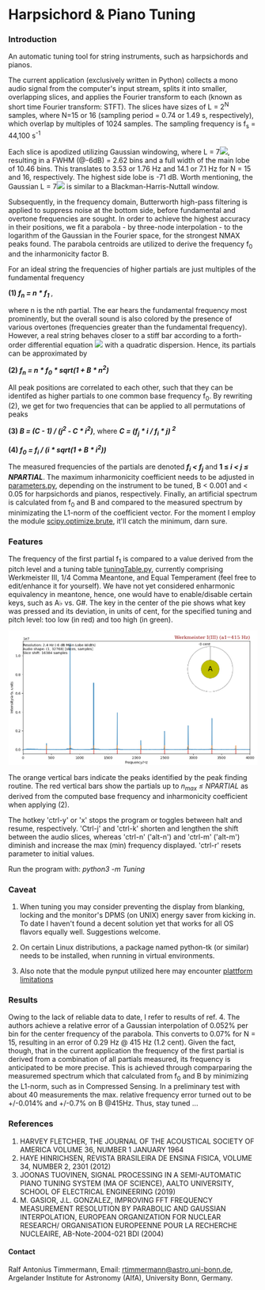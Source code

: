 # Harpsichord & Piano Tuning

### Introduction

An automatic tuning tool for string instruments, such as harpsichords and pianos.

The current application (exclusively written in Python) 
collects a mono audio signal from the computer's input stream,
splits it into smaller, overlapping slices, and applies the Fourier transform to
each (known as short time Fourier transform: STFT). The slices have sizes of
L = 2<sup>N</sup> samples, where N=15 or 16 (sampling period = 0.74 or 1.49 s,
respectively), which overlap by multiples of 1024 samples. The sampling frequency
is f<sub>s</sub> = 44,100 s<sup>-1</sup>

Each slice is apodized utilizing Gaussian windowing, where L = 
7<img src="https://render.githubusercontent.com/render/math?math=$\sigma$">, 
resulting in a FWHM (@-6dB) = 2.62 bins and a full width of the main lobe of 
10.46 bins. This translates to 3.53 or 1.76 Hz and 14.1 or 7.1 Hz for N = 15 and 
16, respectively. The highest side lobe is -71 dB. Worth mentioning, the 
Gaussian L = 
7<img src="https://render.githubusercontent.com/render/math?math=$\sigma$">
is similar to a Blackman-Harris-Nuttall window.

Subsequently, in the
frequency domain, Butterworth high-pass filtering is applied to suppress noise
at the bottom side, before fundamental and overtone frequencies are sought.
In order to achieve the highest accuracy in their positions, we fit a 
parabola - by three-node interpolation - to the
logarithm of the Gaussian in the Fourier space, for the
strongest NMAX peaks found. The parabola centroids are utilized to derive 
the frequency f<sub>0</sub> and the inharmonicity factor B.

For an ideal string the frequencies of higher partials are just multiples
of the fundamental frequency

**(1) <em>f<sub>n</sub> = n * f<sub>1</sub> </em>**, 

where n is the n<em>th</em> partial. 
The ear hears the fundamental frequency most prominently, 
but the overall sound is also colored by the presence of various overtones 
(frequencies greater than the fundamental frequency).
However, a real string behaves closer to a stiff bar according to a forth-order 
differential equation 
<img src="https://render.githubusercontent.com/render/math?math=\ddot y \propto {-y}\!\!''''">
with a quadratic dispersion. Hence, its partials can be approximated by

**(2) <em>f<sub>n</sub> = n * f<sub>0</sub> * sqrt(1 + B * n<sup>2</sup>)</em>**

All peak positions are correlated to each other, such that they 
can be identifed as higher partials to one common base frequency f<sub>0</sub>. 
By rewriting (2), we get for two frequencies that can be 
applied to all permutations of peaks

**(3) <em>B = (C - 1) / (j<sup>2</sup> - C * i<sup>2</sup>)</em>**, 
where 
**<em>C = (f<sub>j</sub> * i / f<sub>i</sub> * j) <sup>2</sup></em>**

**(4) <em>f<sub>0</sub> = f<sub>i</sub> / (i * sqrt(1 + B * i<sup>2</sup>))</em>**

The measured frequencies of the partials are denoted
**<em>f<sub>i</sub> < f<sub>j</sub></em>** and **1 &#8804;
<em>i < j &#8804; NPARTIAL</em>**. 
The maximum inharmonicity coefficient needs to be adjusted in
[parameters.py](https://github.com/Tamburasca/HarpsichordTuning/blob/master/Tuning/parameters.py), 
depending on the instrument to be tuned, B < 0.001 and < 0.05 for 
harpsichords and pianos, respectively. Finally, an artificial spectrum 
is calculated from f<sub>0</sub> and B and compared to the measured 
spectrum by minimizating the L1-norm of the coefficient vector. For the moment
I employ the module [scipy.optimize.brute](https://docs.scipy.org/doc/scipy/reference/generated/scipy.optimize.brute.html),
it'll catch the minimum, darn sure.

### Features

The frequency of the first partial f<sub>1</sub> is 
compared to a value derived from the pitch level and a tuning table 
[tuningTable.py](https://github.com/Tamburasca/HarpsichordTuning/blob/master/Tuning/tuningTable.py), 
currently comprising Werkmeister III, 1/4 Comma Meantone, and Equal Temperament 
(feel free to edit/enhance it for yourself). We have not yet considered 
enharmonic equivalency in meantone, hence, one would have to enable/disable 
certain keys, 
such as A♭ vs. G#. The key in the center of the pie shows what key was 
pressed and its deviation, in units of cent, for the specified tuning and 
pitch level: too low (in red) and too high (in green).

![image info](./pictures/screenshot.png)

The orange vertical bars indicate the peaks identified by the peak 
finding routine. The red vertical bars show the partials up to 
<em>n<sub>max</sub> &#8804; NPARTIAL</em> as 
derived from the computed base frequency and inharmonicity coefficient 
when applying (2).

The hotkey 'ctrl-y' or 'x' stops the program or toggles between halt and 
resume, respectively. 'Ctrl-j' and 'ctrl-k' shorten and lengthen the shift 
between the audio slices, whereas 'ctrl-n' ('alt-n') and 'ctrl-m' ('alt-m') 
diminish and increase the max (min) frequency displayed. 'ctrl-r' resets 
parameter to initial values.
 
Run the program with: <em>python3 -m Tuning</em>

### Caveat

1) When tuning you may consider preventing the display from blanking, locking 
and the monitor's DPMS (on UNIX) energy saver from kicking in. To date I haven't 
found a decent solution yet that works for all OS flavors equally well. 
Suggestions welcome.

2) On certain Linux distributions, a package named python-tk (or similar) needs 
to be installed, when running in virtual environments.

3) Also note that the module pynput utilized here may encounter 
[plattform limitations](https://pynput.readthedocs.io/en/latest/limitations.html#)

### Results
Owing to the lack of reliable data to date, I refer to results of ref. 4. The 
authors achieve a relative error of a Gaussian interpolation of 0.052% per bin 
for the center frequency of the parabola. This converts to 0.07% for N = 15, 
resulting in an error of 0.29 Hz @ 415 Hz (1.2 cent). Given the fact, though, 
that in the current application the frequency of the first partial is 
derived from a combination of all partials measured, 
its frequency is anticipated to be more precise.
This is achieved through comparparing the measuremed spectrum which that 
calculated from f<sub>0</sub> and B by minimizing the L1-norm, such as in 
Compressed Sensing. In a preliminary test with about 40 measurements
the max. relative frequency error turned out to be 
+/-0.014% and +/-0.7% on B @415Hz. Thus, stay tuned ...

### References

1) HARVEY FLETCHER, THE JOURNAL OF THE ACOUSTICAL SOCIETY OF AMERICA VOLUME 36,
NUMBER 1 JANUARY 1964
2) HAYE HINRICHSEN, REVISTA BRASILEIRA DE ENSINA FISICA, VOLUME 34, NUMBER 2,
2301 (2012)
3) JOONAS TUOVINEN, SIGNAL PROCESSING IN A SEMI-AUTOMATIC PIANO TUNING SYSTEM
(MA OF SCIENCE), AALTO UNIVERSITY, SCHOOL OF ELECTRICAL ENGINEERING (2019)
4) M. GASIOR, J.L. GONZALEZ, IMPROVING FFT FREQUENCY MEASUREMENT RESOLUTION
BY PARABOLIC AND GAUSSIAN INTERPOLATION, EUROPEAN ORGANIZATION FOR NUCLEAR RESEARCH/
ORGANISATION EUROPEENNE POUR LA RECHERCHE NUCLEAIRE, AB-Note-2004-021 BDI (2004)

#### Contact

Ralf Antonius Timmermann, Email: rtimmermann@astro.uni-bonn.de, 
Argelander Institute for Astronomy (AIfA), University Bonn, Germany.